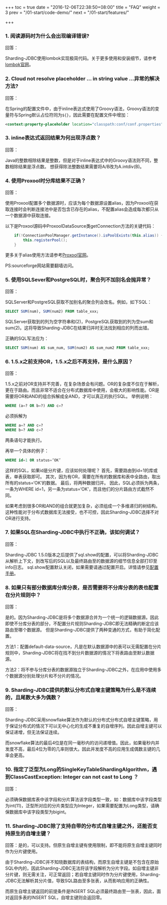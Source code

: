 +++
toc = true
date = "2016-12-06T22:38:50+08:00"
title = "FAQ"
weight = 3
prev = "/01-start/code-demo/"
next = "/01-start/features/"

+++

### 1. 阅读源码时为什么会出现编译错误?

回答：

Sharding-JDBC使用lombok实现极简代码。关于更多使用和安装细节，请参考[lombok官网](https://projectlombok.org/download.html)。

### 2. Cloud not resolve placeholder ... in string value ...异常的解决方法?

回答：

在Spring的配置文件中，由于inline表达式使用了Groovy语法，Groovy语法的变量符与Spring默认占位符同为`${}`，因此需要在配置文件中增加：

```xml
<context:property-placeholder location="classpath:conf/conf.properties" ignore-unresolvable="true" />
```

### 3. inline表达式返回结果为何出现浮点数？

回答：

Java的整数相除结果是整数，但是对于inline表达式中的Groovy语法则不同，整数相除结果是浮点数。
想获得除法整数结果需要将A/B改为A.intdiv(B)。


### 4. 使用Proxool时分库结果不正确？

回答：

使用Proxool配置多个数据源时，应该为每个数据源设置alias，因为Proxool在获取连接时会判断连接池中是否包含已存在的alias，不配置alias会造成每次都只从一个数据源中获取连接。

以下是Proxool源码中ProxoolDataSource类getConnection方法的关键代码：

```java
    if(!ConnectionPoolManager.getInstance().isPoolExists(this.alias)) {
        this.registerPool();
    }
```

更多关于alias使用方法请参考[Proxool官网](http://proxool.sourceforge.net/configure.html)。

PS:sourceforge网站需要翻墙访问。

### 5. 使用SQLSever和PostgreSQL时，聚合列不加别名会抛异常？

回答：

SQLServer和PostgreSQL获取不加别名的聚合列会改名。例如，如下SQL：

```sql
SELECT SUM(num), SUM(num2) FROM table_xxx;
```

SQLServer获取到的列为空字符串和(2)，PostgreSQL获取到的列为空sum和sum(2)。这将导致Sharding-JDBC在结果归并时无法找到相应的列而出错。

正确的SQL写法应为：

```sql
SELECT SUM(num) AS sum_num, SUM(num2) AS sum_num2 FROM table_xxx;
```

### 6. 1.5.x之前支持OR，1.5.x之后不再支持，是什么原因？

回答：

1.5.x之前对OR支持并不完善，在复杂场景会有问题。OR的复杂度不仅在于解析，更在于路由。而且非常不适合在分布式数据库中使用，会极大的影响性能。OR是需要将OR和AND的组合拆解成全AND，才可以真正的执行SQL。
举例说明：

```sql
WHERE (a=? OR b=?) AND c=?
```

必须拆解为

```sql
WHERE a=? AND c=?
WHERE b=? AND c=?
```

两条语句才能执行。

再举一个具体的例子：

```sql
WHERE id=1 OR status=‘OK’
```

这样的SQL，如果id是分片键，应该如何处理呢？
首先，需要路由到id=1的库或表，单表获取即可。
其次，因为有OR，需要在所有的数据库和表中全路由，取出所有的status=‘OK’的数据。
最后，将两种数据归并。
因此，SQL必须拆为两条，一条为WHERE id=1，另一条为status=‘OK’，而且他们的分片路由方式截然不同。

如果考虑到很多OR和AND的组合就更加复杂，必须组成一个多维递归的树结构。这种性能对于分布式数据库无法接受，也不可控，因此Sharding-JDBC选择不对OR进行支持。

### 7. 如果SQL在Sharding-JDBC中执行不正确，该如何调试？

回答：

Sharding-JDBC 1.5.0版本之后提供了sql.show的配置，可以将Sharding-JDBC从解析上下文，到改写后的SQL以及最终路由至的数据源的细节信息全部打印至info日志。
sql.show配置默认关闭，如果需要请通过配置开启。详情请参见[配置手册](/02-guide/configuration/)。

### 8. 如果只有部分数据库分库分表，是否需要将不分库分表的表也配置在分片规则中？

回答：

是的。因为Sharding-JDBC是将多个数据源合并为一个统一的逻辑数据源。因此即使不分库分表的部分，不配置分片规则Sharding-JDBC即无法精确的断定应该路由至哪个数据源。
但是Sharding-JDBC提供了两种变通的方式，有助于简化配置。

方法1：配置default-data-source，凡是在默认数据源中的表可以无需配置在分片规则中，Sharding-JDBC将在找不到分片数据源的情况下将表路由至默认数据源。

方法2：将不参与分库分表的数据源独立于Sharding-JDBC之外，在应用中使用多个数据源分别处理分片和不分片的情况。

### 9. Sharding-JDBC提供的默认分布式自增主键策略为什么是不连续的，且尾数大多为偶数？

回答：

Sharding-JDBC采用snowflake算法作为默认的分布式分布式自增主键策略，用于保证分布式的情况下可以无中心化的生成不重复的自增序列。因此自增主键可以保证递增，但无法保证连续。

而snowflake算法的最后4位是在同一毫秒内的访问递增值。因此，如果毫秒内并发度不高，最后4位为零的几率则很大。因此并发度不高的应用生成偶数主键的几率会更高。


### 10. 指定了泛型为Long的SingleKeyTableShardingAlgorithm，遇到ClassCastException: Integer can not cast to Long ？

回答：

必须确保数据库表中该字段和分片算法该字段类型一致，如：数据库中该字段类型为int(11)，泛型所对应的分片类型应为Integer，如果需要配置为Long类型，请确保数据库中该字段类型为bigint。

### 11. Sharding-JDBC除了支持自带的分布式自增主键之外，还能否支持原生的自增主键？

回答：是的，可以支持。但原生自增主键有使用限制，即不能将原生自增主键同时作为分片键使用。

由于Sharding-JDBC并不知晓数据库的表结构，而原生自增主键是不包含在原始SQL中内的，因此Sharding-JDBC无法将该字段解析为分片字段。如自增主键非分片键，则无需关注，可正常返回；若自增主键同时作为分片键使用，Sharding-JDBC无法解析其分片值，导致SQL路由至多张表，从而影响应用的正确性。

而原生自增主键返回的前提条件是INSERT SQL必须最终路由至一张表，因此，面对返回多表的INSERT SQL，自增主键则会返回零。
